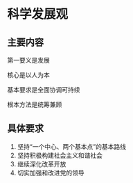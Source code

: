# 科学发展观

## 主要内容

第一要义是发展

核心是以人为本

基本要求是全面协调可持续

根本方法是统筹兼顾

## 具体要求

1. 坚持“一个中心、两个基本点”的基本路线
2. 坚持积极构建社会主义和谐社会
3. 继续深化改革开放
4. 切实加强和改进党的领导